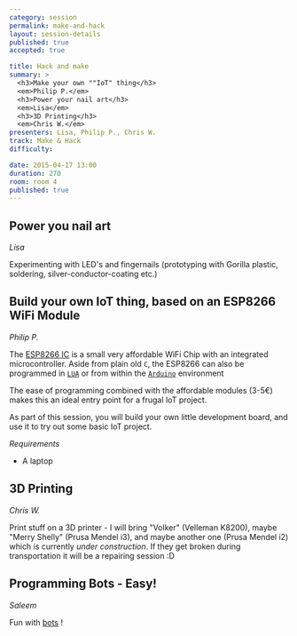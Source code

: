 ```yaml
---
category: session
permalink: make-and-hack
layout: session-details
published: true
accepted: true

title: Hack and make
summary: > 
  <h3>Make your own ""IoT" thing</h3>
  <em>Philip P.</em>
  <h3>Power your nail art</h3>
  <em>Lisa</em>
  <h3>3D Printing</h3>
  <em>Chris W.</em>
presenters: Lisa, Philip P., Chris W.
track: Make & Hack
difficulty:

date: 2015-04-17 13:00
duration: 270
room: room 4
published: true
---
```


## Power you nail art
*Lisa*

Experimenting with LED's and fingernails (prototyping with Gorilla plastic, soldering, silver-conductor-coating etc.)

## Build your own IoT thing, based on an ESP8266 WiFi Module
*Philip P.*

The [ESP8266 IC](https://nurdspace.nl/ESP8266) is a small very affordable WiFi Chip with an integrated microcontroller. Aside from plain old `C`, the ESP8266 can also be programmed in [`LUA`](http://en.wikipedia.org/wiki/Lua_%28programming_language%29) or from within the [`Arduino`](http://arduino.cc/) environment

The ease of programming combined with the affordable modules (3-5€) makes this an ideal entry point for a frugal IoT project.

As part of this session, you will build your own little development board, and use it to try out some basic IoT project.

*Requirements*

* A laptop

## 3D Printing
*Chris W.*

Print stuff on a 3D printer - I will bring "Volker" (Velleman K8200), maybe "Merry Shelly" (Prusa Mendel i3), and maybe another one (Prusa Mendel i2) which is currently *under construction*. If they get broken during transportation it will be a repairing session :D

## Programming Bots - Easy!
*Saleem*

Fun with [bots](https://www.makewonder.com/robots/dashanddot) !